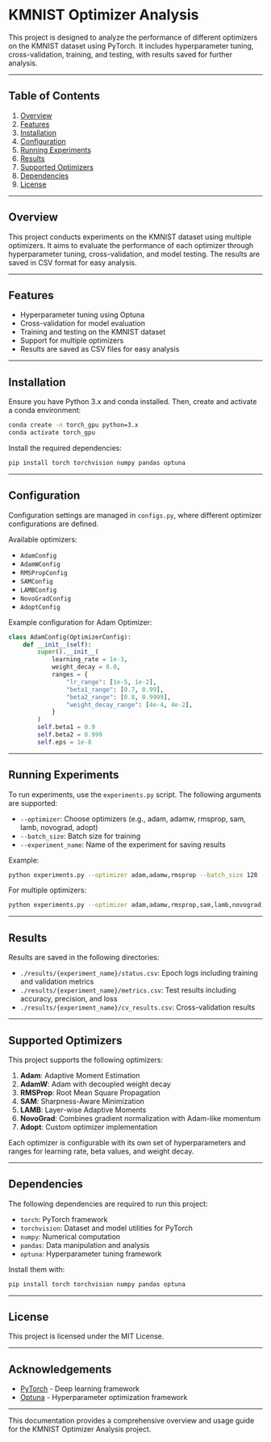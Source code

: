 # KMNIST Optimizer Analysis

This project is designed to analyze the performance of different optimizers on the KMNIST dataset using PyTorch. It includes hyperparameter tuning, cross-validation, training, and testing, with results saved for further analysis.

---

## Table of Contents

1. [Overview](#overview)
2. [Features](#features)
3. [Installation](#installation)
4. [Configuration](#configuration)
5. [Running Experiments](#running-experiments)
6. [Results](#results)
7. [Supported Optimizers](#supported-optimizers)
8. [Dependencies](#dependencies)
9. [License](#license)

---

## Overview

This project conducts experiments on the KMNIST dataset using multiple optimizers. It aims to evaluate the performance of each optimizer through hyperparameter tuning, cross-validation, and model testing. The results are saved in CSV format for easy analysis.

---

## Features

- Hyperparameter tuning using Optuna
- Cross-validation for model evaluation
- Training and testing on the KMNIST dataset
- Support for multiple optimizers
- Results are saved as CSV files for easy analysis

---

## Installation

Ensure you have Python 3.x and conda installed. Then, create and activate a conda environment:

```bash
conda create -n torch_gpu python=3.x
conda activate torch_gpu
```

Install the required dependencies:

```bash
pip install torch torchvision numpy pandas optuna
```

---

## Configuration

Configuration settings are managed in `configs.py`, where different optimizer configurations are defined.

Available optimizers:
- `AdamConfig`
- `AdamWConfig`
- `RMSPropConfig`
- `SAMConfig`
- `LAMBConfig`
- `NovoGradConfig`
- `AdoptConfig`

Example configuration for Adam Optimizer:
```python
class AdamConfig(OptimizerConfig):
    def __init__(self):
        super().__init__(
            learning_rate = 1e-3,
            weight_decay = 0.0,
            ranges = {
                "lr_range": [1e-5, 1e-2],
                "beta1_range": [0.7, 0.99],
                "beta2_range": [0.8, 0.9999],
                "weight_decay_range": [4e-4, 4e-2],
            }
        )
        self.beta1 = 0.9
        self.beta2 = 0.999
        self.eps = 1e-8
```

---

## Running Experiments

To run experiments, use the `experiments.py` script. The following arguments are supported:
- `--optimizer`: Choose optimizers (e.g., adam, adamw, rmsprop, sam, lamb, novograd, adopt)
- `--batch_size`: Batch size for training
- `--experiment_name`: Name of the experiment for saving results

Example:
```bash
python experiments.py --optimizer adam,adamw,rmsprop --batch_size 128 --experiment_name exp1
```

For multiple optimizers:
```bash
python experiments.py --optimizer adam,adamw,rmsprop,sam,lamb,novograd,adopt --batch_size 16384 --experiment_name exp4
```

---

## Results

Results are saved in the following directories:
- `./results/{experiment_name}/status.csv`: Epoch logs including training and validation metrics
- `./results/{experiment_name}/metrics.csv`: Test results including accuracy, precision, and loss
- `./results/{experiment_name}/cv_results.csv`: Cross-validation results

---

## Supported Optimizers

This project supports the following optimizers:

1. **Adam**: Adaptive Moment Estimation
2. **AdamW**: Adam with decoupled weight decay
3. **RMSProp**: Root Mean Square Propagation
4. **SAM**: Sharpness-Aware Minimization
5. **LAMB**: Layer-wise Adaptive Moments
6. **NovoGrad**: Combines gradient normalization with Adam-like momentum
7. **Adopt**: Custom optimizer implementation

Each optimizer is configurable with its own set of hyperparameters and ranges for learning rate, beta values, and weight decay.

---

## Dependencies

The following dependencies are required to run this project:

- `torch`: PyTorch framework
- `torchvision`: Dataset and model utilities for PyTorch
- `numpy`: Numerical computation
- `pandas`: Data manipulation and analysis
- `optuna`: Hyperparameter tuning framework

Install them with:

```bash
pip install torch torchvision numpy pandas optuna
```

---

## License

This project is licensed under the MIT License.

---

## Acknowledgements

- [PyTorch](https://pytorch.org) - Deep learning framework
- [Optuna](https://optuna.org) - Hyperparameter optimization framework

---

This documentation provides a comprehensive overview and usage guide for the KMNIST Optimizer Analysis project.

